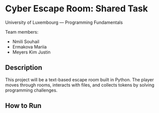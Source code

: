 # Cyber Escape Room: Shared Task

University of Luxembourg — Programming Fundamentals

Team members:
- Nmili Souhail
- Ermakova Mariia
- Meyers Kim Justin

## Description
This project will be a text-based escape room built in Python. The player moves through rooms, interacts with files, and collects tokens by solving programming challenges.

## How to Run
